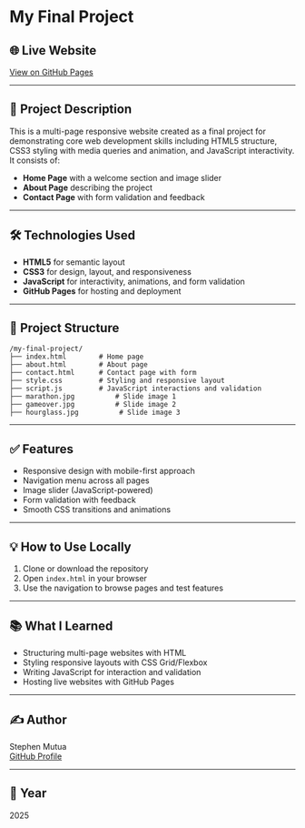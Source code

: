 # My Final Project

## 🌐 Live Website
[View on GitHub Pages](https://stackstriker.github.io/Final-Web-dev-project/)

---

## 📝 Project Description
This is a multi-page responsive website created as a final project for demonstrating core web development skills including HTML5 structure, CSS3 styling with media queries and animation, and JavaScript interactivity. It consists of:

- **Home Page** with a welcome section and image slider
- **About Page** describing the project
- **Contact Page** with form validation and feedback

---

## 🛠 Technologies Used
- **HTML5** for semantic layout
- **CSS3** for design, layout, and responsiveness
- **JavaScript** for interactivity, animations, and form validation
- **GitHub Pages** for hosting and deployment

---

## 📁 Project Structure
```
/my-final-project/
├── index.html        # Home page
├── about.html        # About page
├── contact.html      # Contact page with form
├── style.css         # Styling and responsive layout
├── script.js         # JavaScript interactions and validation
├── marathon.jpg          # Slide image 1
├── gameover.jpg          # Slide image 2
├── hourglass.jpg          # Slide image 3
```

---

## ✅ Features
- Responsive design with mobile-first approach
- Navigation menu across all pages
- Image slider (JavaScript-powered)
- Form validation with feedback
- Smooth CSS transitions and animations

---

## 💡 How to Use Locally
1. Clone or download the repository
2. Open `index.html` in your browser
3. Use the navigation to browse pages and test features

---

## 📚 What I Learned
- Structuring multi-page websites with HTML
- Styling responsive layouts with CSS Grid/Flexbox
- Writing JavaScript for interaction and validation
- Hosting live websites with GitHub Pages

---

## ✍️ Author
Stephen Mutua  
[GitHub Profile](https://github.com/StackStriker)

---

## 📅 Year
2025
